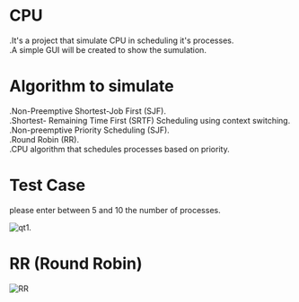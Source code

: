 # CPU

.It's a project that simulate CPU in scheduling it's processes.<br />
.A simple GUI will be created to show the sumulation.<br />

# Algorithm to simulate

.Non-Preemptive Shortest-Job First (SJF).<br />
.Shortest- Remaining Time First (SRTF) Scheduling using context switching.<br />
.Non-preemptive Priority Scheduling (SJF).<br />
.Round Robin (RR).<br />
.CPU algorithm that schedules processes based on priority.<br />

# Test Case

please enter between 5 and 10 the number of processes.<br />

![qt1](https://user-images.githubusercontent.com/96313979/169564933-1ca65494-a958-4e95-9408-c915b05495b9.png).<br />



# RR (Round Robin)
![RR](https://user-images.githubusercontent.com/96313979/169569699-056bbdb1-d3c2-4142-b1ce-b93ad73b0c25.png)<br />
